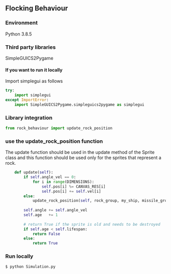 ## Flocking Behaviour


### Environment
Python 3.8.5

### Third party libraries
SimpleGUICS2Pygame

#### If you want to run it locally
Import simplegui as follows
```python
try:
    import simplegui
except ImportError:
    import SimpleGUICS2Pygame.simpleguics2pygame as simplegui
```

### Library integration
```python
from rock_behaviour import update_rock_position
```

### use the update_rock_position function
The update function should be used in the update method of the Sprite class and this function should be used only for the sprites that represent a rock.
```python
    def update(self):
        if self.angle_vel == 0:
            for i in range(DIMENSIONS):
                self.pos[i] %= CANVAS_RES[i]
                self.pos[i] += self.vel[i]
        else:
            update_rock_position(self, rock_group, my_ship, missile_group)
            
        self.angle += self.angle_vel 
        self.age   += 1
        
        # return True if the sprite is old and needs to be destroyed
        if self.age < self.lifespan: 
            return False
        else:
            return True
```

### Run locally
```shell
$ python Simulation.py
```

